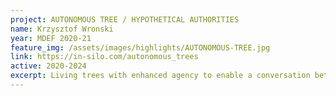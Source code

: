 ```yaml
---
project: AUTONOMOUS TREE / HYPOTHETICAL AUTHORITIES
name: Krzysztof Wronski
year: MDEF 2020-21
feature_img: /assets/images/highlights/AUTONOMOUS-TREE.jpg
link: https://in-silo.com/autonomous_trees
active: 2020-2024
excerpt: Living trees with enhanced agency to enable a conversation between human and living systems struggling with the climate emergency
---
```

